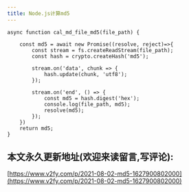 ```yaml
---
title: Node.js计算md5
---
```


```
async function cal_md_file_md5(file_path) {

    const md5 = await new Promise((resolve, reject)=>{
        const stream = fs.createReadStream(file_path);
        const hash = crypto.createHash('md5');
    
        stream.on('data', chunk => {
            hash.update(chunk, 'utf8');
        });
    
        stream.on('end', () => {
            const md5 = hash.digest('hex');
            console.log(file_path, md5);
            resolve(md5);
        });
    })
    return md5;
}

```







## 本文永久更新地址(欢迎来读留言,写评论):

[https://www.v2fy.com/p/2021-08-02-md5-1627900802000](https://www.v2fy.com/p/2021-08-02-md5-1627900802000)
